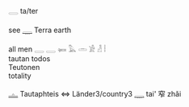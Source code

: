 𓇿 ta/ter  
  
see [𓇾](𓇾) Terra earth  
  
  all men   𓇿  𓇿  𓍃  𓅓  𓏛  𓀀  𓁐  𓏪   
tautan todos  
Teutonen  
totality  
  
[𓊵](𓊵) Tautaphteis ⇔ Länder3/country3 [𓇾](𓇾)  tai' 窄 zhǎi